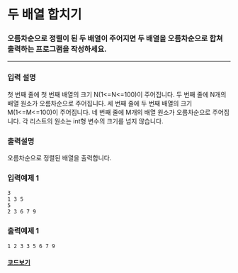 # 두 배열 합치기

### 오름차순으로 정렬이 된 두 배열이 주어지면 두 배열을 오름차순으로 합쳐 출력하는 프로그램을 작성하세요.

---

### 입력 설명

첫 번째 줄에 첫 번째 배열의 크기 N(1<=N<=100)이 주어집니다.
두 번째 줄에 N개의 배열 원소가 오름차순으로 주어집니다.
세 번째 줄에 두 번째 배열의 크기 M(1<=M<=100)이 주어집니다.
네 번째 줄에 M개의 배열 원소가 오름차순으로 주어집니다.
각 리스트의 원소는 int형 변수의 크기를 넘지 않습니다.

### 출력설명

오름차순으로 정렬된 배열을 출력합니다.

### 입력예제 1

```
3
1 3 5
5
2 3 6 7 9
```

### 출력예제 1

```
1 2 3 3 5 6 7 9
```

#### [코드보기](./solution.js)

